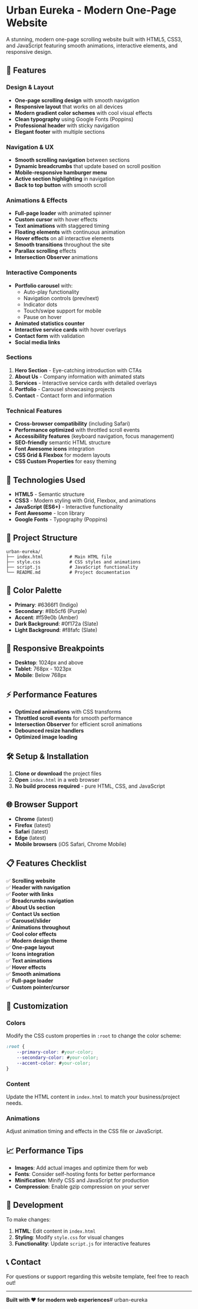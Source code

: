 # Urban Eureka - Modern One-Page Website

A stunning, modern one-page scrolling website built with HTML5, CSS3, and JavaScript featuring smooth animations, interactive elements, and responsive design.

## 🌟 Features

### Design & Layout
- **One-page scrolling design** with smooth navigation
- **Responsive layout** that works on all devices
- **Modern gradient color schemes** with cool visual effects
- **Clean typography** using Google Fonts (Poppins)
- **Professional header** with sticky navigation
- **Elegant footer** with multiple sections

### Navigation & UX
- **Smooth scrolling navigation** between sections
- **Dynamic breadcrumbs** that update based on scroll position
- **Mobile-responsive hamburger menu**
- **Active section highlighting** in navigation
- **Back to top button** with smooth scroll

### Animations & Effects
- **Full-page loader** with animated spinner
- **Custom cursor** with hover effects
- **Text animations** with staggered timing
- **Floating elements** with continuous animation
- **Hover effects** on all interactive elements
- **Smooth transitions** throughout the site
- **Parallax scrolling** effects
- **Intersection Observer** animations

### Interactive Components
- **Portfolio carousel** with:
  - Auto-play functionality
  - Navigation controls (prev/next)
  - Indicator dots
  - Touch/swipe support for mobile
  - Pause on hover
- **Animated statistics counter**
- **Interactive service cards** with hover overlays
- **Contact form** with validation
- **Social media links**

### Sections
1. **Hero Section** - Eye-catching introduction with CTAs
2. **About Us** - Company information with animated stats
3. **Services** - Interactive service cards with detailed overlays
4. **Portfolio** - Carousel showcasing projects
5. **Contact** - Contact form and information

### Technical Features
- **Cross-browser compatibility** (including Safari)
- **Performance optimized** with throttled scroll events
- **Accessibility features** (keyboard navigation, focus management)
- **SEO-friendly** semantic HTML structure
- **Font Awesome icons** integration
- **CSS Grid & Flexbox** for modern layouts
- **CSS Custom Properties** for easy theming

## 🚀 Technologies Used

- **HTML5** - Semantic structure
- **CSS3** - Modern styling with Grid, Flexbox, and animations
- **JavaScript (ES6+)** - Interactive functionality
- **Font Awesome** - Icon library
- **Google Fonts** - Typography (Poppins)

## 📁 Project Structure

```
urban-eureka/
├── index.html          # Main HTML file
├── style.css           # CSS styles and animations
├── script.js           # JavaScript functionality
└── README.md           # Project documentation
```

## 🎨 Color Palette

- **Primary**: #6366f1 (Indigo)
- **Secondary**: #8b5cf6 (Purple)
- **Accent**: #f59e0b (Amber)
- **Dark Background**: #0f172a (Slate)
- **Light Background**: #f8fafc (Slate)

## 📱 Responsive Breakpoints

- **Desktop**: 1024px and above
- **Tablet**: 768px - 1023px
- **Mobile**: Below 768px

## ⚡ Performance Features

- **Optimized animations** with CSS transforms
- **Throttled scroll events** for smooth performance
- **Intersection Observer** for efficient scroll animations
- **Debounced resize handlers**
- **Optimized image loading**

## 🛠️ Setup & Installation

1. **Clone or download** the project files
2. **Open** `index.html` in a web browser
3. **No build process required** - pure HTML, CSS, and JavaScript

## 🌐 Browser Support

- **Chrome** (latest)
- **Firefox** (latest)
- **Safari** (latest)
- **Edge** (latest)
- **Mobile browsers** (iOS Safari, Chrome Mobile)

## 📋 Features Checklist

✅ **Scrolling website**  
✅ **Header with navigation**  
✅ **Footer with links**  
✅ **Breadcrumbs navigation**  
✅ **About Us section**  
✅ **Contact Us section**  
✅ **Carousel/slider**  
✅ **Animations throughout**  
✅ **Cool color effects**  
✅ **Modern design theme**  
✅ **One-page layout**  
✅ **Icons integration**  
✅ **Text animations**  
✅ **Hover effects**  
✅ **Smooth animations**  
✅ **Full-page loader**  
✅ **Custom pointer/cursor**  

## 🎯 Customization

### Colors
Modify the CSS custom properties in `:root` to change the color scheme:

```css
:root {
    --primary-color: #your-color;
    --secondary-color: #your-color;
    --accent-color: #your-color;
}
```

### Content
Update the HTML content in `index.html` to match your business/project needs.

### Animations
Adjust animation timing and effects in the CSS file or JavaScript.

## 📈 Performance Tips

- **Images**: Add actual images and optimize them for web
- **Fonts**: Consider self-hosting fonts for better performance
- **Minification**: Minify CSS and JavaScript for production
- **Compression**: Enable gzip compression on your server

## 🔧 Development

To make changes:

1. **HTML**: Edit content in `index.html`
2. **Styling**: Modify `style.css` for visual changes
3. **Functionality**: Update `script.js` for interactive features

## 📞 Contact

For questions or support regarding this website template, feel free to reach out!

---

**Built with ❤️ for modern web experiences**#   u r b a n - e u r e k a  
 